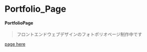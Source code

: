 # Portfolio_Page
####  PortfolioPage
>
> フロントエンドウェブデザインのフォトポリオページ制作中です
>　
>　

<a href="https://suzinroh.github.io/Page/Suzin.html"> page here</a>
